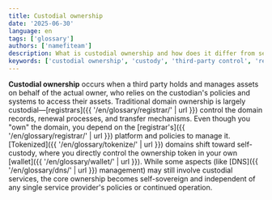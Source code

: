 ```yaml
---
title: Custodial ownership
date: '2025-06-30'
language: en
tags: ['glossary']
authors: ['namefiteam']
description: What is custodial ownership and how does it differ from self-custody?
keywords: ['custodial ownership', 'custody', 'third-party control', 'registrar control', 'centralized storage']
---
```


**Custodial ownership** occurs when a third party holds and manages assets on behalf of the actual owner, who relies on the custodian's policies and systems to access their assets. Traditional domain ownership is largely custodial—[registrars]({{ '/en/glossary/registrar/' | url }}) control the domain records, renewal processes, and transfer mechanisms. Even though you "own" the domain, you depend on the [registrar's]({{ '/en/glossary/registrar/' | url }}) platform and policies to manage it. [Tokenized]({{ '/en/glossary/tokenize/' | url }}) domains shift toward self-custody, where you directly control the ownership token in your own [wallet]({{ '/en/glossary/wallet/' | url }}). While some aspects (like [DNS]({{ '/en/glossary/dns/' | url }}) management) may still involve custodial services, the core ownership becomes self-sovereign and independent of any single service provider's policies or continued operation.